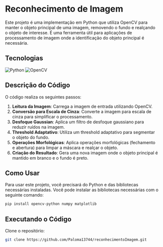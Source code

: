 # Reconhecimento de Imagem

Este projeto é uma implementação em Python que utiliza OpenCV para manter o objeto principal de uma imagem, removendo o fundo e realçando o objeto de interesse. É uma ferramenta útil para aplicações de processamento de imagem onde a identificação do objeto principal é necessária.

## Tecnologias

![Python](https://img.shields.io/badge/python-3.8%2B-blue.svg)
![OpenCV](https://img.shields.io/badge/OpenCV-4.5.3-blue.svg)

## Descrição do Código

O código realiza os seguintes passos:

1. **Leitura da Imagem**: Carrega a imagem de entrada utilizando OpenCV.
2. **Conversão para Escala de Cinza**: Converte a imagem para escala de cinza para simplificar o processamento.
3. **Desfoque Gaussian**: Aplica um filtro de desfoque gaussiano para reduzir ruídos na imagem.
4. **Threshold Adaptativo**: Utiliza um threshold adaptativo para segmentar o objeto do fundo.
5. **Operações Morfológicas**: Aplica operações morfológicas (fechamento e abertura) para limpar a máscara e realçar o objeto.
6. **Criação do Resultado**: Gera uma nova imagem onde o objeto principal é mantido em branco e o fundo é preto.

## Como Usar

Para usar este projeto, você precisará do Python e das bibliotecas necessárias instaladas. Você pode instalar as bibliotecas necessárias com o seguinte comando:

```bash
pip install opencv-python numpy matplotlib
```
## Executando o Código
Clone o repositório:
```bash
git clone https://github.com/Paloma13744/reconhecimentoImagem.git
```
